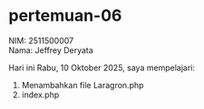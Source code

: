 # pertemuan-06
NIM: 2511500007<br>
Nama: Jeffrey Deryata

Hari ini Rabu, 10 Oktober 2025, saya mempelajari:
<ol>
    <li>Menambahkan file Laragron.php</li>
    <li>index.php</li>
</ol>